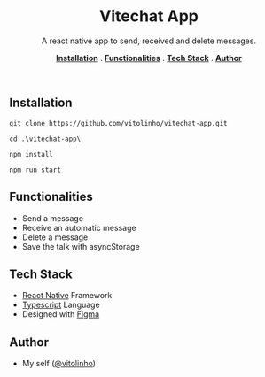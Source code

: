
<h1 align='center'>Vitechat App</h1>

<p align='center'>A react native app to send, received and delete messages.</p>

<p align='center'>
<a href='#installation'><strong>Installation</strong></a> .
<a href='#functionalities'><strong>Functionalities</strong></a> .
<a href='#tech-stack'><strong>Tech Stack</strong></a> .
<a href='#author'><strong>Author</strong></a>
</p>
<br/>

## Installation

```
git clone https://github.com/vitolinho/vitechat-app.git
```
```
cd .\vitechat-app\
```
```
npm install
```
```
npm run start
```

## Functionalities

- Send a message
- Receive an automatic message
- Delete a message
- Save the talk with asyncStorage

## Tech Stack

- [React Native](https://reactnative.dev/) Framework
- [Typescript](https://www.typescriptlang.org) Language
- Designed with [Figma](https://www.figma.com/)

## Author

- My self ([@vitolinho](https://github.com/vitolinho))